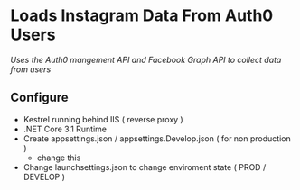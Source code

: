 # Loads Instagram Data From Auth0 Users
_Uses the Auth0 mangement API and Facebook Graph API to collect data from users_
## Configure
* Kestrel running behind IIS ( reverse proxy )
* .NET Core 3.1 Runtime
* Create appsettings.json / appsettings.Develop.json ( for non production )
  - change this
* Change launchsettings.json to change enviroment state ( PROD / DEVELOP )
